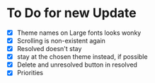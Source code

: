 # To Do for new Update


- [x] Theme names on Large fonts looks wonky
- [x] Scrolling is non-existent again
- [x] Resolved doesn't stay
- [x] stay at the chosen theme instead, if possible
- [x] Delete and unresolved button in resolved
- [x] Priorities